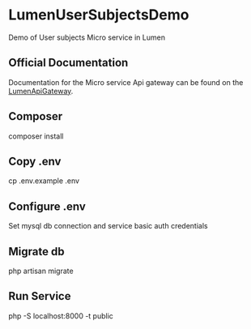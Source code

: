 # LumenUserSubjectsDemo 

Demo of User subjects Micro service in Lumen

## Official Documentation

Documentation for the Micro service Api gateway can be found on the [LumenApiGateway](https://github.com/Dipenduroy/LumenApiGateway).

## Composer

composer install

## Copy .env

cp .env.example .env

## Configure .env

Set mysql db connection and service basic auth credentials

## Migrate db

php artisan migrate

## Run Service

php -S localhost:8000 -t public



